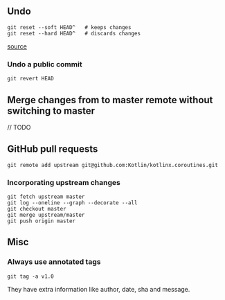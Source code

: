 ## Undo

```
git reset --soft HEAD^   # keeps changes
git reset --hard HEAD^   # discards changes
```

[source](https://stackoverflow.com/a/6376039/4034572)

### Undo a public commit

```
git revert HEAD
```


## Merge changes from to master remote without switching to master

// TODO


## GitHub pull requests

```
git remote add upstream git@github.com:Kotlin/kotlinx.coroutines.git
```

### Incorporating upstream changes

```
git fetch upstream master
git log --oneline --graph --decorate --all
git checkout master
git merge upstream/master
git push origin master
````


## Misc

### Always use annotated tags

```
git tag -a v1.0
````

They have extra information like author, date, sha and message.
